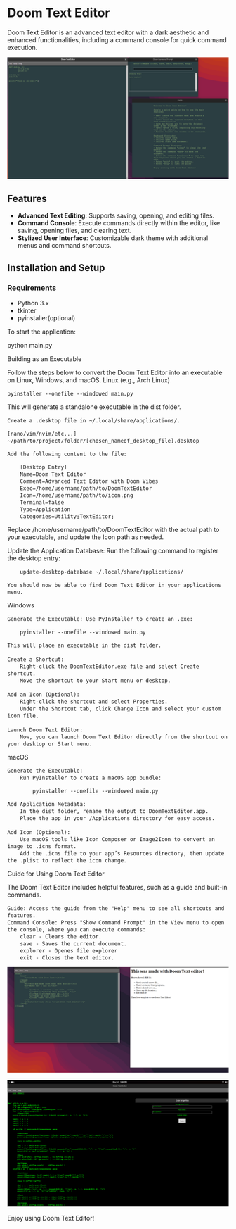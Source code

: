 # Doom Text Editor

Doom Text Editor is an advanced text editor with a dark aesthetic and enhanced functionalities, including a command console for quick command execution.

![Screenshot of Doom Text Editor](images/doomtext.png)

## Features
- **Advanced Text Editing**: Supports saving, opening, and editing files.
- **Command Console**: Execute commands directly within the editor, like saving, opening files, and clearing text.
- **Stylized User Interface**: Customizable dark theme with additional menus and command shortcuts.

## Installation and Setup

### Requirements
- Python 3.x
- tkinter
- pyinstaller(optional)

To start the application:

python main.py

Building as an Executable

Follow the steps below to convert the Doom Text Editor into an executable on Linux, Windows, and macOS.
Linux (e.g., Arch Linux)


```
pyinstaller --onefile --windowed main.py
```
This will generate a standalone executable in the dist folder.


    Create a .desktop file in ~/.local/share/applications/.

```
[nano/vim/nvim/etc...] ~/path/to/project/folder/[chosen_nameof_desktop_file].desktop
```


    Add the following content to the file:
```
    [Desktop Entry]
    Name=Doom Text Editor
    Comment=Advanced Text Editor with Doom Vibes
    Exec=/home/username/path/to/DoomTextEditor
    Icon=/home/username/path/to/icon.png
    Terminal=false
    Type=Application
    Categories=Utility;TextEditor;
```
Replace /home/username/path/to/DoomTextEditor with the actual path to your executable, and update the Icon path as needed.

Update the Application Database: Run the following command to register the desktop entry:
```
    update-desktop-database ~/.local/share/applications/
```
    You should now be able to find Doom Text Editor in your applications menu.

Windows

    Generate the Executable: Use PyInstaller to create an .exe:
```
    pyinstaller --onefile --windowed main.py
```

    This will place an executable in the dist folder.

    Create a Shortcut:
        Right-click the DoomTextEditor.exe file and select Create shortcut.
        Move the shortcut to your Start menu or desktop.

    Add an Icon (Optional):
        Right-click the shortcut and select Properties.
        Under the Shortcut tab, click Change Icon and select your custom icon file.

    Launch Doom Text Editor:
        Now, you can launch Doom Text Editor directly from the shortcut on your desktop or Start menu.

macOS

    Generate the Executable:
        Run PyInstaller to create a macOS app bundle:

```
        pyinstaller --onefile --windowed main.py
```

    Add Application Metadata:
        In the dist folder, rename the output to DoomTextEditor.app.
        Place the app in your /Applications directory for easy access.

    Add Icon (Optional):
        Use macOS tools like Icon Composer or Image2Icon to convert an image to .icns format.
        Add the .icns file to your app’s Resources directory, then update the .plist to reflect the icon change.

Guide for Using Doom Text Editor

The Doom Text Editor includes helpful features, such as a guide and built-in commands.

    Guide: Access the guide from the "Help" menu to see all shortcuts and features.
    Command Console: Press "Show Command Prompt" in the View menu to open the console, where you can execute commands:
        clear - Clears the editor.
        save - Saves the current document.
        explorer - Openes file explorer
        exit - Closes the text editor.

![Screenshot of Doom Text Editor](images/examp1.png)

![Screenshot of Doom Text Editor](images/color_properties_demo.png)

Enjoy using Doom Text Editor!
